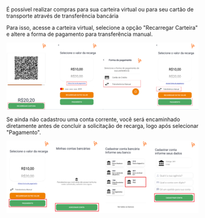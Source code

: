 É possível realizar compras para sua carteira virtual ou para seu cartão de transporte através de transferência bancária

Para isso, acesse a carteira virtual, selecione a opção "Recarregar Carteira" e altere a forma de pagamento para transferência manual. 

![image.png](/.attachments/image-600b3c4a-6729-48c1-a2a4-75ba9f6f4a8e.png)

Se ainda não cadastrou uma conta corrente, você será encaminhado diretamente antes de concluir a solicitação de recarga, logo após selecionar "Pagamento".

![image.png](/.attachments/image-792695f7-c178-47f9-8cdb-450f20aeb4d9.png)



 